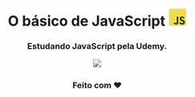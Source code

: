 <h1 align="center">O básico de JavaScript  <a href="https://developer.mozilla.org/en-US/docs/Web/JavaScript" target="_blank" rel="noreferrer"><img src="https://raw.githubusercontent.com/devicons/devicon/master/icons/javascript/javascript-original.svg" alt="javascript" height="35"/></a></h1>
<div>
<h3 align="center">Estudando JavaScript pela Udemy.</h3> 

<p align="center"><img src="https://img.shields.io/badge/Udemy-EC5252?style=for-the-badge&logo=Udemy&logoColor=white"></a></p>

<h3 align="center">Feito com ❤️ </h3>

<!--
<h3 align="center"><a href="https://www.udemy.com/course/javascript-tutorial-for-beginners-w/"> 👉 Link do curso</a></h3>
-->


